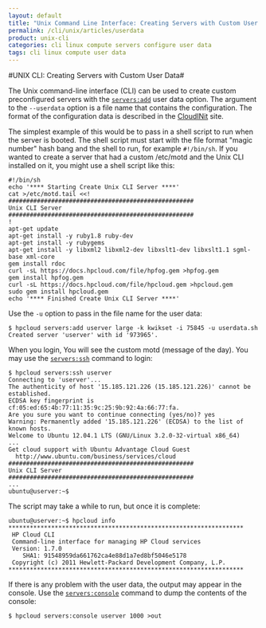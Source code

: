 ```yaml
---
layout: default
title: "Unix Command Line Interface: Creating Servers with Custom User Data"
permalink: /cli/unix/articles/userdata
product: unix-cli
categories: cli linux compute servers configure user data
tags: cli linux compute user data
---
```

#UNIX CLI: Creating Servers with Custom User Data#


The Unix command-line interface (CLI) can be used to create custom preconfigured servers with the [`servers:add`](/cli/unix/reference#servers:add) user data option.  The argument to the `--userdata` option is a file name that contains the configuration.  The format of the configuration data is described in the [CloudINit](https://help.ubuntu.com/community/CloudInit) site.

The simplest example of this would be to pass in a shell script to run when the server is booted.  The shell script must start with the file format "magic number" hash bang and the shell to run, for example `#!/bin/sh`.  If you wanted to create a server that had a custom /etc/motd and the Unix CLI installed on it, you might use a shell script like this:

    #!/bin/sh
    echo '**** Starting Create Unix CLI Server ****'
    cat >/etc/motd.tail <<!
    ####################################################
    Unix CLI Server
    ####################################################
    !
    apt-get update
    apt-get install -y ruby1.8 ruby-dev
    apt-get install -y rubygems
    apt-get install -y libxml2 libxml2-dev libxslt1-dev libxslt1.1 sgml-base xml-core
    gem install rdoc
    curl -sL https://docs.hpcloud.com/file/hpfog.gem >hpfog.gem
    gem install hpfog.gem
    curl -sL https://docs.hpcloud.com/file/hpcloud.gem >hpcloud.gem
    sudo gem install hpcloud.gem
    echo '**** Finished Create Unix CLI Server ****'


Use the `-u` option to pass in the file name for the user data:

    $ hpcloud servers:add userver large -k kwikset -i 75845 -u userdata.sh
    Created server 'userver' with id '973965'.


When you login, You will see the custom motd (message of the day).  You may use the [`servers:ssh`](/cli/unix/reference#servers:ssh) command to login:

    $ hpcloud servers:ssh userver
    Connecting to 'userver'...
    The authenticity of host '15.185.121.226 (15.185.121.226)' cannot be established.
    ECDSA key fingerprint is cf:05:ed:65:4b:77:11:35:9c:25:9b:92:4a:66:77:fa.
    Are you sure you want to continue connecting (yes/no)? yes
    Warning: Permanently added '15.185.121.226' (ECDSA) to the list of known hosts.
    Welcome to Ubuntu 12.04.1 LTS (GNU/Linux 3.2.0-32-virtual x86_64)
    ...
    Get cloud support with Ubuntu Advantage Cloud Guest
      http://www.ubuntu.com/business/services/cloud
    ####################################################
    Unix CLI Server
    ####################################################
    ...
    ubuntu@userver:~$

The script may take a while to run, but once it is complete:

    ubuntu@userver:~$ hpcloud info
    ******************************************************************
     HP Cloud CLI
     Command-line interface for managing HP Cloud services
     Version: 1.7.0
        SHA1: 91548959da661762ca4e88d1a7ed8bf5046e5178
     Copyright (c) 2011 Hewlett-Packard Development Company, L.P.
    ******************************************************************

If there is any problem with the user data, the output may appear in the console.  Use the [`servers:console`](/cli/unix/reference#servers:console) command to dump the contents of the console:

    $ hpcloud servers:console userver 1000 >out
    
